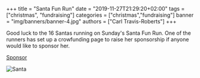 +++
title = "Santa Fun Run"
date = "2019-11-27T21:29:20+02:00"
tags = ["christmas", "fundraising"]
categories = ["christmas","fundraising"]
banner = "img/banners/banner-4.jpg"
authors = ["Carl Travis-Roberts"]
+++

Good luck to the 16 Santas running on Sunday's Santa Fun Run. One of the runners has set up a crowfunding page to raise her sponsorship if anyone would like to sponsor her.

[Sponsor](https://www.justgiving.com/crowdfunding/alison-lawton-devine-1?utm_source=Facebook&utm_medium=Yimbyprojectpage&utm_content=alison-lawton-devine-1&utm_campaign=projectpage-share-owner&utm_term=yjqnKBzPR&fbclid=IwAR1yY3vqVXJANxM7EjgrbhILcafgE7tjFtLrbGeYTi28LunlbNISSAUw4WM)

![Santa](/images/santarun.png)
